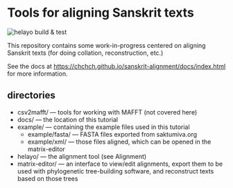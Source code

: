 # Tools for aligning Sanskrit texts

![helayo build & test](https://github.com/chchch/sanskrit-alignment/actions/workflows/build.yml/badge.svg)

This repository contains some work-in-progress centered on aligning Sanskrit texts (for doing collation, reconstruction, etc.)

See the docs at https://chchch.github.io/sanskrit-alignment/docs/index.html for more information.

## directories

* csv2mafft/ — tools for working with MAFFT (not covered here)
* docs/ — the location of this tutorial
* example/ — containing the example files used in this tutorial
    * example/fasta/ — FASTA files exported from saktumiva.org
    * example/xml/ — those files aligned, which can be opened in the matrix-editor
* helayo/ — the alignment tool (see Alignment)
* matrix-editor/ — an interface to view/edit alignments, export them to be used with phylogenetic tree-building software, and reconstruct texts based on those trees 
